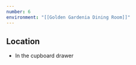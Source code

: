 ```yaml
---
number: 6
environment: "[[Golden Gardenia Dining Room]]"
---
```

## Location 
- In the cupboard drawer